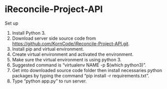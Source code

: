 # iReconcile-Project-API
Set up
1. Install Python 3.
2. Download server side source code from https://github.com/KornCode/iReconcile-Project-API.git.
3. Install pip and virtual environment.
4. Create virtual environment and activated the environment.
5. Make sure the virtual environment is using python 3.
6. Suggested command is “virtualenv NAME -p $(which python3)”.
7. Get into downloaded source code folder then install necessaries python packages by typing the command “pip install -r requirements.txt”.
8. Type “python app.py” to run server.
